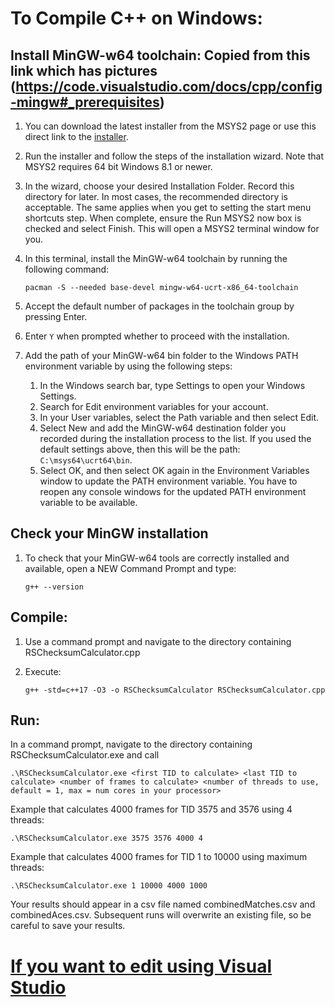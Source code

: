 # To Compile C++ on Windows:

## Install MinGW-w64 toolchain: Copied from this link which has pictures (https://code.visualstudio.com/docs/cpp/config-mingw#_prerequisites)

1. You can download the latest installer from the MSYS2 page or use this direct link to the [installer](https://github.com/msys2/msys2-installer/releases/download/2024-12-08/msys2-x86_64-20241208.exe).

2. Run the installer and follow the steps of the installation wizard. Note that MSYS2 requires 64 bit Windows 8.1 or newer.

3. In the wizard, choose your desired Installation Folder. Record this directory for later. In most cases, the recommended directory is acceptable. The same applies when you get to setting the start menu shortcuts step. When complete, ensure the Run MSYS2 now box is checked and select Finish. This will open a MSYS2 terminal window for you.

4. In this terminal, install the MinGW-w64 toolchain by running the following command:

   `pacman -S --needed base-devel mingw-w64-ucrt-x86_64-toolchain`

6. Accept the default number of packages in the toolchain group by pressing Enter.

7. Enter `Y` when prompted whether to proceed with the installation.

8. Add the path of your MinGW-w64 bin folder to the Windows PATH environment variable by using the following steps:
    1. In the Windows search bar, type Settings to open your Windows Settings.
    2. Search for Edit environment variables for your account.
    3. In your User variables, select the Path variable and then select Edit.
    4. Select New and add the MinGW-w64 destination folder you recorded during the installation process to the list. If you used the default settings above, then this will be the path: `C:\msys64\ucrt64\bin`.
    5. Select OK, and then select OK again in the Environment Variables window to update the PATH environment variable. You have to reopen any console windows for the updated PATH environment variable to be available.

## Check your MinGW installation

1. To check that your MinGW-w64 tools are correctly installed and available, open a NEW Command Prompt and type:

   `g++ --version`

## Compile:

1. Use a command prompt and navigate to the directory containing RSChecksumCalculator.cpp
2. Execute:

   `g++ -std=c++17 -O3 -o RSChecksumCalculator RSChecksumCalculator.cpp`

## Run:
In a command prompt, navigate to the directory containing RSChecksumCalculator.exe and call 

`.\RSChecksumCalculator.exe <first TID to calculate> <last TID to calculate> <number of frames to calculate> <number of threads to use, default = 1, max = num cores in your processor>`

Example that calculates 4000 frames for TID 3575 and 3576 using 4 threads: 

`.\RSChecksumCalculator.exe 3575 3576 4000 4`

Example that calculates 4000 frames for TID 1 to 10000 using maximum threads: 

`.\RSChecksumCalculator.exe 1 10000 4000 1000`

Your results should appear in a csv file named combinedMatches.csv and combinedAces.csv. Subsequent runs will overwrite an existing file, so be careful to save your results.

# [If you want to edit using Visual Studio](https://code.visualstudio.com/docs/languages/cpp)

